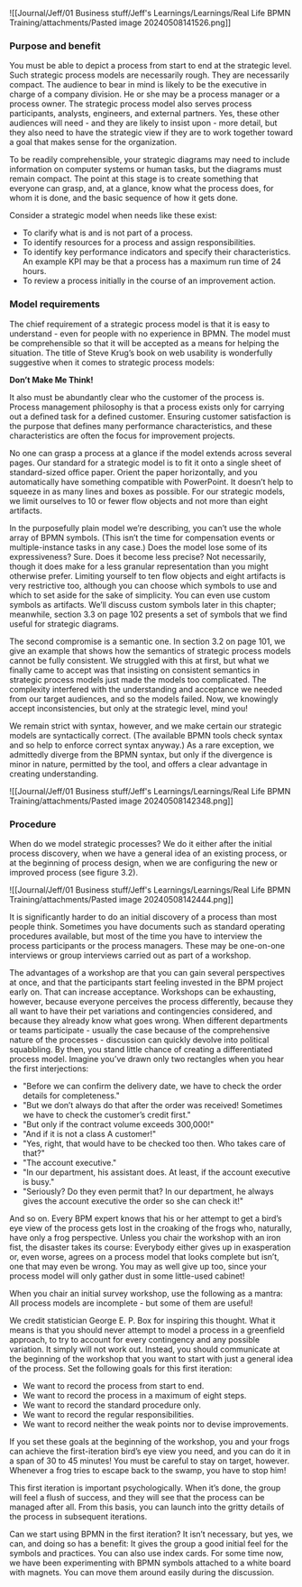 ![[Journal/Jeff/01 Business stuff/Jeff's Learnings/Learnings/Real Life BPMN Training/attachments/Pasted image 20240508141526.png]]

### Purpose and benefit

You must be able to depict a process from start to end at the strategic level. Such strategic process models are necessarily rough. They are necessarily compact. The audience to bear in mind is likely to be the executive in charge of a company division. He or she may be a process manager or a process owner. The strategic process model also serves process participants, analysts, engineers, and external partners. Yes, these other audiences will need - and they are likely to insist upon - more detail, but they also need to have the strategic view if they are to work together toward a goal that makes sense for the organization.

To be readily comprehensible, your strategic diagrams may need to include information on computer systems or human tasks, but the diagrams must remain compact. The point at this stage is to create something that everyone can grasp, and, at a glance, know what the process does, for whom it is done, and the basic sequence of how it gets done.

Consider a strategic model when needs like these exist:
- To clarify what is and is not part of a process.
- To identify resources for a process and assign responsibilities.
- To identify key performance indicators and specify their characteristics. An example KPI may be that a process has a maximum run time of 24 hours.
- To review a process initially in the course of an improvement action.

###  Model requirements

The chief requirement of a strategic process model is that it is easy to understand - even for people with no experience in BPMN. The model must be comprehensible so that it will be accepted as a means for helping the situation. The title of Steve Krug’s book on web usability is wonderfully suggestive when it comes to strategic process models:

**Don’t Make Me Think!**

It also must be abundantly clear who the customer of the process is. Process management philosophy is that a process exists only for carrying out a defined task for a defined customer. Ensuring customer satisfaction is the purpose that defines many performance characteristics, and these characteristics are often the focus for improvement projects.

No one can grasp a process at a glance if the model extends across several pages. Our standard for a strategic model is to fit it onto a single sheet of standard-sized office paper. Orient the paper horizontally, and you automatically have something compatible with PowerPoint. It doesn’t help to squeeze in as many lines and boxes as possible. For our strategic models, we limit ourselves to 10 or fewer flow objects and not more than eight artifacts.

In the purposefully plain model we’re describing, you can’t use the whole array of BPMN symbols. (This isn’t the time for compensation events or multiple-instance tasks in any case.) Does the model lose some of its expressiveness? Sure. Does it become less precise? Not necessarily, though it does make for a less granular representation than you might otherwise prefer. Limiting yourself to ten flow objects and eight artifacts is very restrictive too, although you can choose which symbols to use and which to set aside for the sake of simplicity. You can even use custom symbols as artifacts. We’ll discuss custom symbols later in this chapter; meanwhile, section 3.3 on page 102 presents a set of symbols that we find useful for strategic diagrams.

The second compromise is a semantic one. In section 3.2 on page 101, we give an example that shows how the semantics of strategic process models cannot be fully consistent. We struggled with this at first, but what we finally came to accept was that insisting on consistent semantics in strategic process models just made the models too complicated. The complexity interfered with the understanding and acceptance we needed from our target audiences, and so the models failed. Now, we knowingly accept inconsistencies, but only at the strategic level, mind you!

We remain strict with syntax, however, and we make certain our strategic models are syntactically correct. (The available BPMN tools check syntax and so help to enforce correct syntax anyway.) As a rare exception, we admittedly diverge from the BPMN syntax, but only if the divergence is minor in nature, permitted by the tool, and offers a clear advantage in creating understanding.

![[Journal/Jeff/01 Business stuff/Jeff's Learnings/Learnings/Real Life BPMN Training/attachments/Pasted image 20240508142348.png]]

### Procedure

When do we model strategic processes? We do it either after the initial process discovery, when we have a general idea of an existing process, or at the beginning of process design, when we are configuring the new or improved process (see figure 3.2).

![[Journal/Jeff/01 Business stuff/Jeff's Learnings/Learnings/Real Life BPMN Training/attachments/Pasted image 20240508142444.png]]

It is significantly harder to do an initial discovery of a process than most people think. Sometimes you have documents such as standard operating procedures available, but most of the time you have to interview the process participants or the process managers. These may be one-on-one interviews or group interviews carried out as part of a workshop.

The advantages of a workshop are that you can gain several perspectives at once, and that the participants start feeling invested in the BPM project early on. That can increase acceptance. Workshops can be exhausting, however, because everyone perceives the process differently, because they all want to have their pet variations and contingencies considered, and because they already know what goes wrong. When different departments or teams participate - usually the case because of the comprehensive nature of the processes - discussion can quickly devolve into political squabbling. By then, you stand little chance of creating a differentiated process model. Imagine you’ve drawn only two rectangles when you hear the first interjections:
- "Before we can confirm the delivery date, we have to check the order details for completeness."
- "But we don’t always do that after the order was received! Sometimes we have to check the customer’s credit first."
- "But only if the contract volume exceeds 300,000!"
- "And if it is not a class A customer!"
- "Yes, right, that would have to be checked too then. Who takes care of that?"
- "The account executive."
- "In our department, his assistant does. At least, if the account executive is busy."
- "Seriously? Do they even permit that? In our department, he always gives the account executive the order so she can check it!"

And so on. Every BPM expert knows that his or her attempt to get a bird’s eye view of the process gets lost in the croaking of the frogs who, naturally, have only a frog perspective. Unless you chair the workshop with an iron fist, the disaster takes its course: Everybody either gives up in exasperation or, even worse, agrees on a process model that looks complete but isn’t, one that may even be wrong. You may as well give up too, since your process model will only gather dust in some little-used cabinet!

When you chair an initial survey workshop, use the following as a mantra: All process models are incomplete - but some of them are useful!

We credit statistician George E. P. Box for inspiring this thought. What it means is that you should never attempt to model a process in a greenfield approach, to try to account for every contingency and any possible variation. It simply will not work out. Instead, you should communicate at the beginning of the workshop that you want to start with just a general idea of the process. Set the following goals for this first iteration:
- We want to record the process from start to end.
- We want to record the process in a maximum of eight steps.
- We want to record the standard procedure only.
- We want to record the regular responsibilities.
- We want to record neither the weak points nor to devise improvements.

If you set these goals at the beginning of the workshop, you and your frogs can achieve the first-iteration bird’s eye view you need, and you can do it in a span of 30 to 45 minutes! You must be careful to stay on target, however. Whenever a frog tries to escape back to the swamp, you have to stop him!

This first iteration is important psychologically. When it’s done, the group will feel a flush of success, and they will see that the process can be managed after all. From this basis, you can launch into the gritty details of the process in subsequent iterations.
   
Can we start using BPMN in the first iteration? It isn’t necessary, but yes, we can, and doing so has a benefit: It gives the group a good initial feel for the symbols and practices. You can also use index cards. For some time now, we have been experimenting with BPMN symbols attached to a white board with magnets. You can move them around easily during the discussion.





